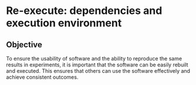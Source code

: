 # Re-execute: dependencies and execution environment

## Objective
To ensure the usability of software and the ability to reproduce the same results in experiments, it is important that the software can be easily rebuilt and executed. This ensures that others can use the software effectively and achieve consistent outcomes.


